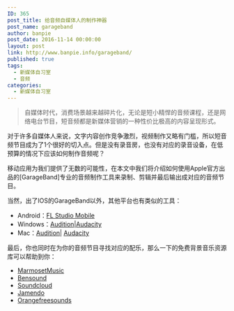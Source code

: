 ```yaml
---
ID: 365
post_title: 给音频自媒体人的制作神器
post_name: garageband
author: banpie
post_date: 2016-11-14 00:00:00
layout: post
link: http://www.banpie.info/garageband/
published: true
tags:
  - 新媒体自习室
  - 音频
categories:
  - 新媒体自习室
---
```

> 自媒体时代，消费场景越来越碎片化，无论是短小精悍的音频课程，还是网络电台节目，短音频都是新媒体营销的一种性价比极高的内容呈现形式。

对于许多自媒体人来说，文字内容创作竞争激烈，视频制作又略有门槛，所以短音频节目成为了1个很好的切入点。但是没有录音房，也没有对应的录音设备，在低预算的情况下应该如何制作音频呢？

移动应用为我们提供了无数的可能性，在本文中我们将介绍如何使用Apple官方出品的[GarageBand]专业的音频制作工具来录制、剪辑并最后输出成对应的音频节目。

当然，出了IOS的GarageBand以外，其他平台也有类似的工具：

*   Android：[FL Studio Mobile][1]
*   Windows：[Audition][2]|[Audacity][3]
*   Mac：[Audition][2]| [Audacity][4]

最后，你也同时在为你的音频节目寻找对应的配乐，那么一下的免费背景音乐资源库可以帮助到你：

*   [MarmosetMusic][5]
*   [Bensound][6]
*   [Soundcloud][7]
*   [Jamendo][8]
*   [Orangefreesounds][9]

 [1]: https://www.image-line.com/flstudiomobile/
 [2]: http://www.adobe.com/cn/products/audition.html
 [3]: http://www.audacityteam.org/download/windows/
 [4]: http://www.audacityteam.org/download/mac/
 [5]: https://www.marmosetmusic.com/
 [6]: http://www.bensound.com/
 [7]: https://soundcloud.com/freebmusic
 [8]: https://www.jamendo.com/
 [9]: http://www.orangefreesounds.com/